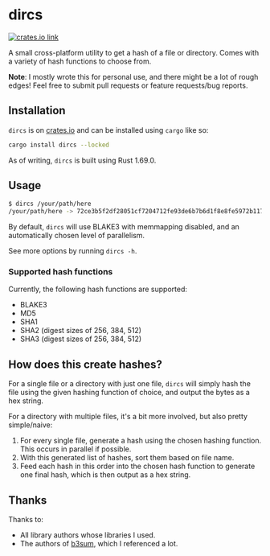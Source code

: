 # dircs

[<img src="https://img.shields.io/crates/v/dircs.svg?style=flat-square" alt="crates.io link">](https://crates.io/crates/dircs)

A small cross-platform utility to get a hash of a file or directory. Comes with a variety of hash functions to choose
from.

**Note**: I mostly wrote this for personal use, and there might be a lot of rough edges! Feel free to submit pull
requests or feature requests/bug reports.

## Installation

`dircs` is on [crates.io](https://crates.io/crates/dircs) and can be installed using `cargo` like so:

```bash
cargo install dircs --locked
```

As of writing, `dircs` is built using Rust 1.69.0.

## Usage

```bash
$ dircs /your/path/here
/your/path/here -> 72ce3b5f2df28051cf7204712fe93de6b7b6d1f8e8fe5972b117a248423c290c
```

By default, `dircs` will use BLAKE3 with memmapping disabled, and an automatically chosen level of parallelism.

See more options by running `dircs -h`.

### Supported hash functions

Currently, the following hash functions are supported:

- BLAKE3
- MD5
- SHA1
- SHA2 (digest sizes of 256, 384, 512)
- SHA3 (digest sizes of 256, 384, 512)

## How does this create hashes?

For a single file or a directory with just one file, `dircs` will simply hash the file using the given hashing function
of choice, and output the bytes as a hex string.

For a directory with multiple files, it's a bit more involved, but also pretty simple/naive:

1. For every single file, generate a hash using the chosen hashing function. This occurs in parallel if possible.
2. With this generated list of hashes, sort them based on file name.
3. Feed each hash in this order into the chosen hash function to generate one final hash, which is then output as a hex
   string.

## Thanks

Thanks to:

- All library authors whose libraries I used.
- The authors of [b3sum](https://github.com/BLAKE3-team/BLAKE3/tree/master/b3sum), which I referenced a lot.
